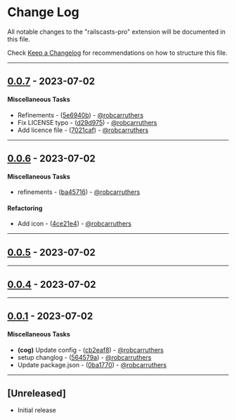 # Change Log

All notable changes to the "railscasts-pro" extension will be documented in this file.

Check [Keep a Changelog](http://keepachangelog.com/) for recommendations on how to structure this file.

- - -
## [0.0.7](https://github.com/robcarruthers/vscode_railscasts_pro/compare/0.0.6..0.0.7) - 2023-07-02
#### Miscellaneous Tasks
- Refinements - ([5e6940b](https://github.com/robcarruthers/vscode_railscasts_pro/commit/5e6940bdc3ee28bc3fe4ca8f141df82b5afb5976)) - [@robcarruthers](https://github.com/robcarruthers)
- Fix LICENSE typo - ([d29d975](https://github.com/robcarruthers/vscode_railscasts_pro/commit/d29d975751b6454c2f9a19232e65168347ee9631)) - [@robcarruthers](https://github.com/robcarruthers)
- Add licence file - ([7021caf](https://github.com/robcarruthers/vscode_railscasts_pro/commit/7021cafe6dd69150caca050c183b5f643828a14c)) - [@robcarruthers](https://github.com/robcarruthers)

- - -

## [0.0.6](https://github.com/robcarruthers/vscode_railscasts_pro/compare/0.0.5..0.0.6) - 2023-07-02
#### Miscellaneous Tasks
- refinements - ([ba45716](https://github.com/robcarruthers/vscode_railscasts_pro/commit/ba45716c8612093c1f394582d694cc8ed17375e6)) - [@robcarruthers](https://github.com/robcarruthers)
#### Refactoring
- Add icon - ([4ce21e4](https://github.com/robcarruthers/vscode_railscasts_pro/commit/4ce21e4b6a14af588a749b33e84ce3ac1c35268c)) - [@robcarruthers](https://github.com/robcarruthers)

- - -

## [0.0.5](https://github.com/robcarruthers/vscode_railscasts_pro/compare/0.0.4..0.0.5) - 2023-07-02

- - -

## [0.0.4](https://github.com/robcarruthers/vscode_railscasts_pro/compare/0.0.1..0.0.4) - 2023-07-02

- - -

## [0.0.1](https://github.com/robcarruthers/vscode_railscasts_pro/compare/b0db6a3b721f648ee7cd58139b8299f3b9d58655..0.0.1) - 2023-07-02
#### Miscellaneous Tasks
- **(cog)** Update config - ([cb2eaf8](https://github.com/robcarruthers/vscode_railscasts_pro/commit/cb2eaf87fc9180db07cd5b76e87199b0f2f6f348)) - [@robcarruthers](https://github.com/robcarruthers)
- setup changlog - ([564579a](https://github.com/robcarruthers/vscode_railscasts_pro/commit/564579add921eecd57b11f4298c29596372656c4)) - [@robcarruthers](https://github.com/robcarruthers)
- Update package.json - ([0ba1770](https://github.com/robcarruthers/vscode_railscasts_pro/commit/0ba177043c6bea2aab744e3e22c0081136bcfd34)) - [@robcarruthers](https://github.com/robcarruthers)

- - -


## [Unreleased]

- Initial release
